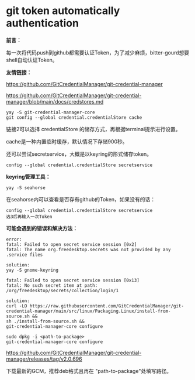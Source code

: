 

# git token automatically authentication

**前言：**

每一次将代码push到github都需要认证Token，为了减少麻烦，bitter-gourd想要shell自动认证Token。

**友情链接：**

https://github.com/GitCredentialManager/git-credential-manager

https://github.com/GitCredentialManager/git-credential-manager/blob/main/docs/credstores.md

```shell
yay -S git-credential-manager-core
git config --global credential.credentialStore cache
```

链接2可以选择  credentialStore 的储存方式，再根据terminal提示进行设置。

cache是一种内置临时缓存，默认情况下存储900秒。

还可以尝试secretservice，大概是以keyring的形式储存token。

```shell
config --global credential.credentialStore secretservice
```

**keyring管理工具：**

```shell
yay -S seahorse
```

在seahorse内可以查看是否存有github的Token，如果没有的话：

```
config --global credential.credentialStore secretservice
选3后再输入一次Token
```

**可能会遇到的错误和解决方法：**

```
error:
fatal: Failed to open secret service session [0x2]
fatal: The name org.freedesktop.secrets was not provided by any .service files

solution:
yay -S gnome-keyring
```

```sheel
fatal: Failed to open secret service session [0x13]
fatal: No such secret item at path: /org/freedesktop/secrets/collection/login/1

solution:
curl -LO https://raw.githubusercontent.com/GitCredentialManager/git-credential-manager/main/src/linux/Packaging.Linux/install-from-source.sh &&
sh ./install-from-source.sh &&
git-credential-manager-core configure

sudo dpkg -i <path-to-package>
git-credential-manager-core configure
```

https://github.com/GitCredentialManager/git-credential-manager/releases/tag/v2.0.696

下载最新的GCM，推荐deb格式且再在 "path-to-package"处填写路径。

